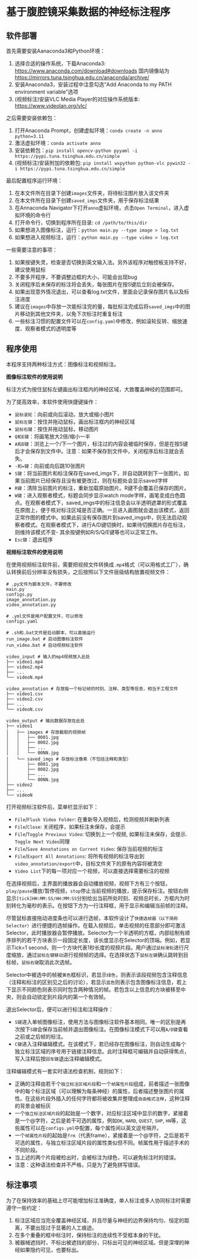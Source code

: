 # 基于腹腔镜采集数据的神经标注程序

## 软件部署

首先需要安装Aanaconda3和Python环境：
1. 选择合适的操作系统，下载Anaconda3: https://www.anaconda.com/download#downloads 国内镜像站为 https://mirrors.tuna.tsinghua.edu.cn/anaconda/archive/
2. 安装Anaconda3，安装过程中注意勾选“Add Anaconda to my PATH environment variable”选项
3. (视频标注)安装VLC Media Player的对应操作系统版本: https://www.videolan.org/vlc/

之后需要安装依赖包：
1. 打开Anaconda Prompt，创建虚拟环境：`conda create -n anno python=3.11`
2. 激活虚拟环境：`conda activate anno`
3. 安装依赖包：`pip install opencv-python pyyaml -i https://pypi.tuna.tsinghua.edu.cn/simple`
4. (视频标注)安装附加的依赖包: `pip install wxpython python-vlc pywin32 -i https://pypi.tuna.tsinghua.edu.cn/simple`

最后配置程序运行环境：
1. 在本文件所在目录下创建`images`文件夹，将待标注图片放入该文件夹
2. 在本文件所在目录下创建`saved_imgs`文件夹，用于保存标注结果
3. 在Annaconda Navigator下打开`anno`虚拟环境，点击`Open Terminal`，进入虚拟环境的命令行
4. 打开命令行，切换到程序所在目录: `cd /path/to/this/dir`
5. 如果想进入图像标注，运行：`python main.py --type image > log.txt`
6. 如果想进入视频标注，运行：`python main.py --type video > log.txt`


一些需要注意的事项：
1. 如果按键失灵，检查是否切换到英文输入法。另外该程序对触控板支持不好，建议使用鼠标
2. 不要多开程序，不要调整边框的大小，可能会出现bug
3. 关闭程序后未保存的标注将会丢失，每张图片在按S键后立刻会被保存。
4. 如果出现意外情况退出，可以查看log.txt文件，里面会记录保存图片名以及标注进度
5. 建议在`images`中存放一次能标注完的量，每批标注完成后将`saved_imgs`中的图片移动到其他文件夹，以免下次标注时重复标注
6. 一些标注习惯的配置文件可以在`config.yaml`中修改，例如滚轮反转、缩放速度、观察者模式的透明度等

## 程序使用

本程序支持两种标注方式：图像标注和视频标注。

**图像标注软件的使用说明**

标注方式为按住鼠标左键画出标注框内的神经区域，大致覆盖神经的范围即可。

为了提高效率，本软件使用快捷键操作：
- `鼠标滚轮`：向前或向后滚动，放大或缩小图片
- `鼠标左键`：按住并拖动鼠标，画出标注框内的神经区域
- `鼠标右键`：按住并拖动鼠标，移动图片
- `Q和E键`：将画笔放大2倍/缩小一半
- `A和D键`：浏览上一个/下一个图片，标注过的内容会被临时保存，但是在按S键后才会保存到文件中。注意：如果不保存到文件中，关闭程序后标注就会丢失。
- `-和=键`：向前或向后跳10张图片
- `S键`：将当前图片和标注保存在saved_imgs下，并自动跳转到下一张图片。如果当前图片已经保存且没有被更改过，则在标题处会显示saved字样
- `R键`：清除当前图片的标注，重新加载原始图片。R键不会覆盖已保存的图片。
- `W键`：进入观察者模式，标题会同步显示watch mode字样，画笔变成白色圆点。在观察者模式下，saved_imgs中的标注信息会以半透明遮罩的形式覆盖在原图上，便于核对标注区域是否正确。一旦进入画图就会退出该模式，返回正常作图的模式中。如果此前没有保存图片到saved_imgs中，则无法启动观察者模式。在观察者模式下，进行A/D键切换时，如果待切换图片存在标注，则维持该模式不变- 其余按键例如R/S/Q/E键等也可以正常工作。
- `Esc键`：退出程序

**视频标注软件的使用说明**

在使用视频标注软件前，需要把视频文件转换成`.mp4`格式（可以用格式工厂），确认转换前后分辨率没有损失，之后按照以下文件层级结构放置视频文件：

```
# .py文件为脚本文件，不要修改
main.py
configs.py
image_annotation.py
video_annotation.py

# .yml文件是用户配置文件，可以修改
configs.yaml

# .sh和.bat文件是启动脚本，可以直接运行
run_image.bat # 启动图像标注软件
run_video.bat # 启动视频标注软件

video_input # 输入的mp4视频放入此处
├── video1.mp4
├── video2.mp4
├── ...
└── videoN.mp4

video_annotation # 存放每一个标记帧的时刻、注释、类型等信息，相当于工程文件
├── video1.csv
├── video2.csv
├── ...
└── videoN.csv

video_output # 输出数据存放在此处
├── video1
│   ├── images # 存放截取的视频帧
│   │   ├── 0001.jpg
│   │   ├── 0002.jpg
│   │   ├── ...
│   │   └── 00NN.jpg
│   └── saved_imgs # 存放标注像素（不包括注释和类型）
│       ├── 0001.jpg
│       ├── 0002.jpg
│       ├── ...
│       └── 00NN.jpg
├── video2
├── ...
└── videoN
```

打开视频标注软件后，菜单栏显示如下：
- `File`/`Flush Video Folder`: 在重新导入视频后，检测视频并刷新列表
- `File`/`Close`: 关闭程序，如果标注未保存，会提示
- `File`/`Toggle Previous Video`: 切换到上一个视频, 如果标注未保存，会提示. `Toggle Next Video`同理
- `File`/`Save Annotations on Current Video`: 保存当前视频的标注
- `File`/`Export All Annotations`: 将所有视频的标注导出到`video_annotation/export`中，目标文件夹下的原有内容将被清空
- `Video List`下的每一项对应一个视频，可以直接选择需要标注的视频

在选择视频后，主界面的播放器会自动播放视频，视频下方有三个按钮，`play/pause`播放/暂停视频，`stop`停止当前视频的播放，提示保存标注。按钮右侧显示`[tick]HH:MM:SS/HH:MM:SS`分别给出当前所处时刻、视频总时长，方框内为时刻转化为毫秒的表示。在按钮下方为一行注释框，用于显示和编辑当前帧的注释。

尽管鼠标直接拖动进度条也可以进行选帧，本软件设计了`快捷选帧器（以下简称Selector）`进行便捷的选帧操作。在载入视频后，单击视频的任意部分即可激活Selector，此时播放器会暂停播放。Selector为一个半透明的方框，内部绘制有顺序排列的若干方块表示一段固定长度，该长度显示在Selector的顶端。例如，若显示Tick=1 second，则一个方块代表1秒长度的视频片段。用户通过`鼠标滑轮`进行尺度缩放，通过`鼠标左键移动`进行视频帧的选择。在选择状态下`鼠标左键`确认跳转到目标帧，`鼠标右键`取消此次选帧。

Selector中被选中的帧被`黄色`框标识，若显示`绿色`，则表示该段视频包含注释信息（注释和标注的区别见之后的讨论），若显示`蓝色`则表示包含图像标注信息，若上下显示不同颜色则表示同时包含两种情况的帧。若包含以上信息的方块被移至中央，则会自动锁定到片段内的第一个有效帧。

退出Selector后，便可以进行标注和注释操作：
- `S键`进入单帧图像标注，使用方法与图像标注软件基本相同。唯一的区别是再次按下`S键`会保存当前帧并退出图像标注。在图像标注模式下可以用`A/D键`查看之前或之后帧的标注。
- `C键`进入注释编辑模式。在该模式下，若已经存在图像标注，则自动生成每个独立标注区域的序号用于链接注释信息。此时注释框可编辑并自动获得焦点，写入注释后按`回车键`退出注释编辑模式。

注释编辑模式有一套实时语法检查机制，规则如下：
- 正确的注释由若干个`独立标注区域片段`和一个`帧属性片段`组成，前者描述一张图像中的每个标注区域（可以理解为每条神经）的属性，后者描述整张图片的属性。在这些片段外插入的任何字符都将被收集并整理成`自由格式注释`，这种注释的背景会被标灰
- 一个`独立标注区域片段`的起始是一个数字，对应标注区域中显示的数字，紧接着是一个@字符，之后是若干可选的属性，例如`OK`, `HARD`, `QUEST`, `SHP`, `HN`等，这些属性可以在`configs.yml`中配置，每个属性间以英文逗号隔开。
- 一个`帧属性片段`的起始是`frm`（代表frame），紧接着是一个@字符，之后是若干可选的属性，与独立标注区域片段的属性类似但不同。帧属性用于描述手术的不同阶段。
- 当上述的两个片段被检出时，会被标注为绿色，可以避免标注时的错误。
- 注意：这种语法检查并不严格，只是为了避免拼写错误。

## 标注事项

为了在保持效率的基础上尽可能增加标注准确度，单人标注或多人协同标注时需要遵守一些约定：
1. 标注区域应当完全覆盖神经区域，并且尽量与神经的边界保持均匀、恒定的距离，不要出现过于显著的人工痕迹。
2. 在多个重叠的框中标注时，保持标注的连续性不受框本身的干扰。
3. 被器械遮挡时，不标出被遮挡的部分，只标出可见的神经区域。但是深埋的神经如果隐约可见，也要标出。

